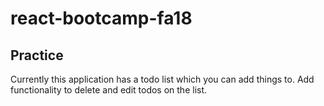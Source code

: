 # react-bootcamp-fa18

## Practice

Currently this application  has a todo list which you can add things to. Add functionality to delete and edit todos on the list. 
